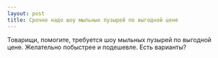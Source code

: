 ```yaml
---
layout: post 
title: Срочно надо шоу мыльных пузырей по выгодной цене 
--- 
```

Товарищи, помогите, требуется шоу мыльных пузырей по выгодной цене. Желательно побыстрее и подешевле. Есть варианты?